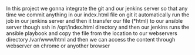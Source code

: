 In this project we gonna integrate the git and our jenkins server so that any time we commit anything in our index.html file on git it automatically run the job in our jenkins server and then it transfer our file (*html) to our ansible server though ssh in /opt/index.html directory and then our jenkins runs the ansible playbook and copy the file from the location to our webservers directory /var/www/html and then we can access the content through webserver on chrome or anyother browser
